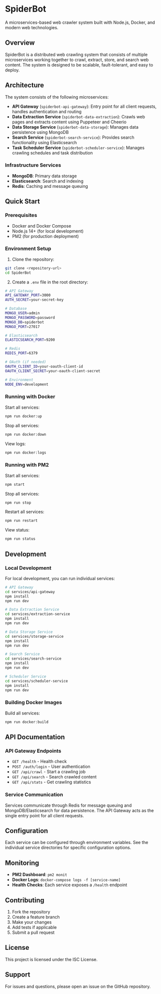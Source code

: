 # SpiderBot

A microservices-based web crawler system built with Node.js, Docker, and modern web technologies.

## Overview

SpiderBot is a distributed web crawling system that consists of multiple microservices working together to crawl, extract, store, and search web content. The system is designed to be scalable, fault-tolerant, and easy to deploy.

## Architecture

The system consists of the following microservices:

- **API Gateway** (`spiderbot-api-gateway`): Entry point for all client requests, handles authentication and routing
- **Data Extraction Service** (`spiderbot-data-extraction`): Crawls web pages and extracts content using Puppeteer and Cheerio
- **Data Storage Service** (`spiderbot-data-storage`): Manages data persistence using MongoDB
- **Search Service** (`spiderbot-search-service`): Provides search functionality using Elasticsearch
- **Task Scheduler Service** (`spiderbot-scheduler-service`): Manages crawling schedules and task distribution

### Infrastructure Services

- **MongoDB**: Primary data storage
- **Elasticsearch**: Search and indexing
- **Redis**: Caching and message queuing

## Quick Start

### Prerequisites

- Docker and Docker Compose
- Node.js 14+ (for local development)
- PM2 (for production deployment)

### Environment Setup

1. Clone the repository:
```bash
git clone <repository-url>
cd SpiderBot
```

2. Create a `.env` file in the root directory:
```bash
# API Gateway
API_GATEWAY_PORT=3000
AUTH_SECRET=your-secret-key

# Database
MONGO_USER=admin
MONGO_PASSWORD=password
MONGO_DB=spiderbot
MONGO_PORT=27017

# Elasticsearch
ELASTICSEARCH_PORT=9200

# Redis
REDIS_PORT=6379

# OAuth (if needed)
OAUTH_CLIENT_ID=your-oauth-client-id
OAUTH_CLIENT_SECRET=your-oauth-client-secret

# Environment
NODE_ENV=development
```

### Running with Docker

Start all services:
```bash
npm run docker:up
```

Stop all services:
```bash
npm run docker:down
```

View logs:
```bash
npm run docker:logs
```

### Running with PM2

Start all services:
```bash
npm start
```

Stop all services:
```bash
npm run stop
```

Restart all services:
```bash
npm run restart
```

View status:
```bash
npm run status
```

## Development

### Local Development

For local development, you can run individual services:

```bash
# API Gateway
cd services/api-gateway
npm install
npm run dev

# Data Extraction Service
cd services/extraction-service
npm install
npm run dev

# Data Storage Service
cd services/storage-service
npm install
npm run dev

# Search Service
cd services/search-service
npm install
npm run dev

# Scheduler Service
cd services/scheduler-service
npm install
npm run dev
```

### Building Docker Images

Build all services:
```bash
npm run docker:build
```

## API Documentation

### API Gateway Endpoints

- `GET /health` - Health check
- `POST /auth/login` - User authentication
- `GET /api/crawl` - Start a crawling job
- `GET /api/search` - Search crawled content
- `GET /api/stats` - Get crawling statistics

### Service Communication

Services communicate through Redis for message queuing and MongoDB/Elasticsearch for data persistence. The API Gateway acts as the single entry point for all client requests.

## Configuration

Each service can be configured through environment variables. See the individual service directories for specific configuration options.

## Monitoring

- **PM2 Dashboard**: `pm2 monit`
- **Docker Logs**: `docker-compose logs -f [service-name]`
- **Health Checks**: Each service exposes a `/health` endpoint

## Contributing

1. Fork the repository
2. Create a feature branch
3. Make your changes
4. Add tests if applicable
5. Submit a pull request

## License

This project is licensed under the ISC License.

## Support

For issues and questions, please open an issue on the GitHub repository. 

